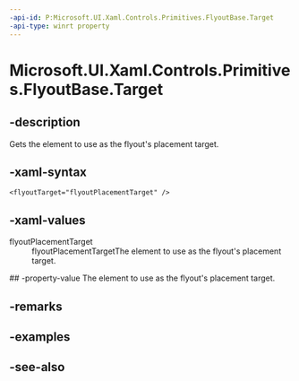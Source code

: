 ```yaml
---
-api-id: P:Microsoft.UI.Xaml.Controls.Primitives.FlyoutBase.Target
-api-type: winrt property
---
```


<!-- Property syntax
public Windows.UI.Xaml.FrameworkElement Target { get; }
-->

# Microsoft.UI.Xaml.Controls.Primitives.FlyoutBase.Target

## -description
Gets the element to use as the flyout's placement target.

## -xaml-syntax
```xaml
<flyoutTarget="flyoutPlacementTarget" />
```


## -xaml-values
<dl><dt>flyoutPlacementTarget</dt><dd>flyoutPlacementTargetThe element to use as the flyout's placement target.</dd>
</dl>
## -property-value
The element to use as the flyout's placement target.

## -remarks

## -examples

## -see-also
